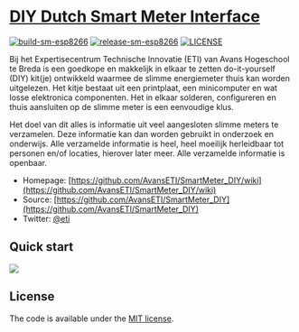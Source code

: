 # [DIY Dutch Smart Meter Interface](https://github.com/AvansETI/SmartMeter_DIY/wiki)

[![build-sm-esp8266](https://github.com/AvansETI/SmartMeter_DIY/actions/workflows/build-sm-esp8266.yml/badge.svg?branch=master)](https://github.com/AvansETI/SmartMeter_DIY/actions/workflows/build-sm-esp8266.yml)
[![release-sm-esp8266](https://github.com/AvansETI/SmartMeter_DIY/actions/workflows/release-sm-8266.yml/badge.svg?branch=master)](https://github.com/AvansETI/SmartMeter_DIY/actions/workflows/release-sm-8266.yml)
[![LICENSE](https://img.shields.io/badge/license-MIT-lightgrey.svg)](https://github.com/AvansETI/SmartMeter_DIY/blob/master/LICENSE)

Bij het Expertisecentrum Technische Innovatie (ETI) van Avans Hogeschool te Breda is een goedkope en makkelijk in elkaar te zetten do-it-yourself (DIY) kit(je) ontwikkeld waarmee de slimme energiemeter thuis kan worden uitgelezen. Het kitje bestaat uit een printplaat, een minicomputer en wat losse elektronica componenten. Het in elkaar solderen, configureren en thuis aansluiten op de slimme meter is een eenvoudige klus.

Het doel van dit alles is informatie uit veel aangesloten slimme meters te verzamelen. Deze informatie kan dan worden gebruikt in onderzoek en onderwijs. Alle verzamelde informatie is heel, heel moeilijk herleidbaar tot personen en/of locaties, hierover later meer. Alle verzamelde informatie is openbaar.

* Homepage: [https://github.com/AvansETI/SmartMeter_DIY/wiki](https://github.com/AvansETI/SmartMeter_DIY/wiki)
* Source: [https://github.com/AvansETI/SmartMeter_DIY](https://github.com/AvansETI/SmartMeter_DIY)
* Twitter: [@eti](https://twitter.com/DIY-SMARTMETER-KIT)


## Quick start

![](https://github.com/AvansETI/SmartMeter_DIY/blob/master/Doc/bouwhandleiding/handleiding.png)

## License

The code is available under the [MIT license](LICENSE.txt).

